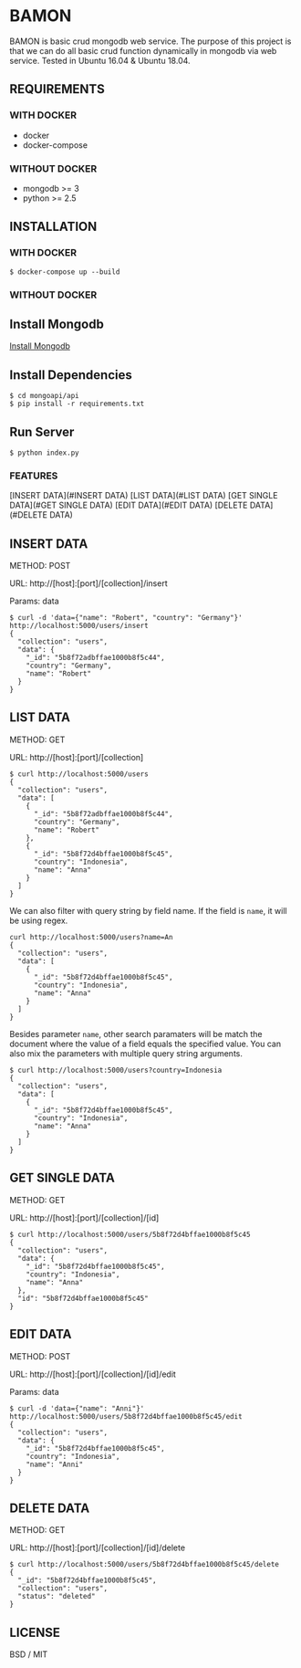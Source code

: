 # BAMON                    

BAMON is basic crud mongodb web service. The purpose of this project is that we can do all basic crud function dynamically in mongodb via web service. Tested in Ubuntu 16.04 & Ubuntu 18.04.

## REQUIREMENTS

### WITH DOCKER
- docker
- docker-compose

### WITHOUT DOCKER
- mongodb >= 3
- python >= 2.5

## INSTALLATION

### WITH DOCKER
```
$ docker-compose up --build
```

### WITHOUT DOCKER

## Install Mongodb
[Install Mongodb](https://docs.mongodb.com/manual/tutorial/install-mongodb-on-ubuntu/)

## Install Dependencies
``` 
$ cd mongoapi/api
$ pip install -r requirements.txt
```

## Run Server
```
$ python index.py
```

### FEATURES

[INSERT DATA](#INSERT DATA)
[LIST DATA](#LIST DATA)
[GET SINGLE DATA](#GET SINGLE DATA)
[EDIT DATA](#EDIT DATA)
[DELETE DATA](#DELETE DATA)

## INSERT DATA

METHOD: POST

URL: http://[host]:[port]/[collection]/insert

Params: data
```
$ curl -d 'data={"name": "Robert", "country": "Germany"}' http://localhost:5000/users/insert
{
  "collection": "users", 
  "data": {
    "_id": "5b8f72adbffae1000b8f5c44", 
    "country": "Germany", 
    "name": "Robert"
  }
}
```

## LIST DATA

METHOD: GET

URL: http://[host]:[port]/[collection]
```
$ curl http://localhost:5000/users
{
  "collection": "users", 
  "data": [
    {
      "_id": "5b8f72adbffae1000b8f5c44", 
      "country": "Germany", 
      "name": "Robert"
    }, 
    {
      "_id": "5b8f72d4bffae1000b8f5c45", 
      "country": "Indonesia", 
      "name": "Anna"
    }
  ]
}
```
We can also filter with query string by field name. If the field is `name`, it will be using regex.
```
curl http://localhost:5000/users?name=An
{
  "collection": "users", 
  "data": [
    {
      "_id": "5b8f72d4bffae1000b8f5c45", 
      "country": "Indonesia", 
      "name": "Anna"
    }
  ]
}
```
Besides parameter `name`, other search paramaters will be match the document where the value of a field equals the specified value. You can also mix the parameters with multiple query string arguments.
```
$ curl http://localhost:5000/users?country=Indonesia
{
  "collection": "users", 
  "data": [
    {
      "_id": "5b8f72d4bffae1000b8f5c45", 
      "country": "Indonesia", 
      "name": "Anna"
    }
  ]
}
```
## GET SINGLE DATA

METHOD: GET

URL: http://[host]:[port]/[collection]/[id]
```
$ curl http://localhost:5000/users/5b8f72d4bffae1000b8f5c45
{
  "collection": "users", 
  "data": {
    "_id": "5b8f72d4bffae1000b8f5c45", 
    "country": "Indonesia", 
    "name": "Anna"
  }, 
  "id": "5b8f72d4bffae1000b8f5c45"
}
```
## EDIT DATA

METHOD: POST

URL: http://[host]:[port]/[collection]/[id]/edit

Params: data
```
$ curl -d 'data={"name": "Anni"}' http://localhost:5000/users/5b8f72d4bffae1000b8f5c45/edit
{
  "collection": "users", 
  "data": {
    "_id": "5b8f72d4bffae1000b8f5c45", 
    "country": "Indonesia", 
    "name": "Anni"
  }
}
```
## DELETE DATA

METHOD: GET

URL: http://[host]:[port]/[collection]/[id]/delete
```
$ curl http://localhost:5000/users/5b8f72d4bffae1000b8f5c45/delete
{
  "_id": "5b8f72d4bffae1000b8f5c45", 
  "collection": "users", 
  "status": "deleted"
}
```

## LICENSE
BSD / MIT